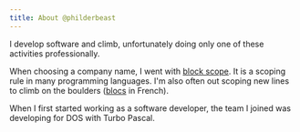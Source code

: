 ```yaml
---
title: About @philderbeast
---
```

I develop software and climb, unfortunately doing only one of these activities
professionally.

When choosing a company name, I went with [block
scope](/posts/2018-04-29-block-scope.html). It is a scoping rule in many
programming languages.  I'm also often out scoping new lines to climb on the
boulders ([blocs](https://fr.wikipedia.org/wiki/Bloc_(escalade)) in French).

When I first started working as a software developer, the team I joined was
developing for DOS with Turbo Pascal.
